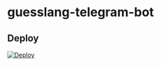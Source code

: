 # guesslang-telegram-bot


## Deploy 

[![Deploy](https://www.herokucdn.com/deploy/button.svg)](https://heroku.com/deploy)